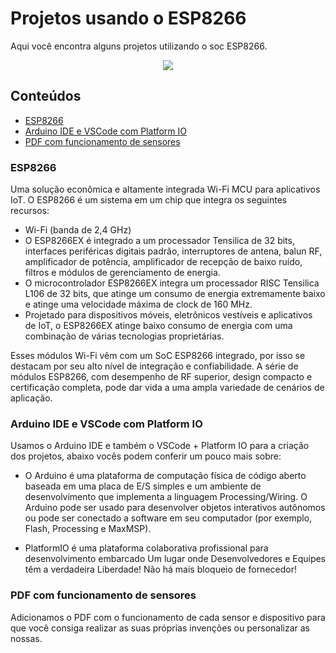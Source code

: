 # Projetos usando o ESP8266

Aqui você encontra alguns projetos utilizando o soc ESP8266. 

<p align="center">
	<img src="https://www.filipeflop.com/wp-content/uploads/2018/03/DESTAQUE-2.png" width: 850px height: 274px />
</p>

## Conteúdos

- [ESP8266](#esp8266)
- [Arduino IDE e VSCode com Platform IO](#arduino-ide-e-vscode-com-platform-io)
- [PDF com funcionamento de sensores](#pdf-com-funcionamento-de-sensores)

### ESP8266

Uma solução econômica e altamente integrada Wi-Fi MCU para aplicativos IoT.
O ESP8266 é um sistema em um chip que integra os seguintes recursos:
- Wi-Fi (banda de 2,4 GHz)
- O ESP8266EX é integrado a um processador Tensilica de 32 bits, interfaces periféricas digitais padrão, interruptores de antena, balun RF, amplificador de potência, amplificador de recepção de baixo ruído, filtros e módulos de gerenciamento de energia.
- O microcontrolador ESP8266EX integra um processador RISC Tensilica L106 de 32 bits, que atinge um consumo de energia extremamente baixo e atinge uma velocidade máxima de clock de 160 MHz.
- Projetado para dispositivos móveis, eletrônicos vestíveis e aplicativos de IoT, o ESP8266EX atinge baixo consumo de energia com uma combinação de várias tecnologias proprietárias.

Esses módulos Wi-Fi vêm com um SoC ESP8266 integrado, por isso se destacam por seu alto nível de integração e confiabilidade. A série de módulos ESP8266, com desempenho de RF superior, design compacto e certificação completa, pode dar vida a uma ampla variedade de cenários de aplicação.

### Arduino IDE e VSCode com Platform IO

Usamos o Arduino IDE e também o VSCode + Platform IO para a criação dos projetos, abaixo vocês podem conferir um pouco mais sobre:

- O Arduino é uma plataforma de computação física de código aberto baseada em uma placa de E/S simples e um ambiente de desenvolvimento que implementa a linguagem Processing/Wiring. O Arduino pode ser usado para desenvolver objetos interativos autônomos ou pode ser conectado a software em seu computador (por exemplo, Flash, Processing e MaxMSP). 

- PlatformIO é uma plataforma colaborativa profissional para desenvolvimento embarcado
Um lugar onde Desenvolvedores e Equipes têm a verdadeira Liberdade! Não há mais bloqueio de fornecedor! 


### PDF com funcionamento de sensores

Adicionamos o PDF com o funcionamento de cada sensor e dispositivo para que você consiga realizar as suas próprias invenções ou personalizar as nossas.

